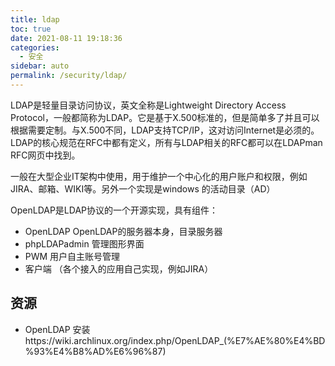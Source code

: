 ```yaml
---
title: ldap
toc: true
date: 2021-08-11 19:18:36
categories: 
  - 安全
sidebar: auto
permalink: /security/ldap/
---
```


LDAP是轻量目录访问协议，英文全称是Lightweight Directory Access Protocol，一般都简称为LDAP。它是基于X.500标准的，但是简单多了并且可以根据需要定制。与X.500不同，LDAP支持TCP/IP，这对访问Internet是必须的。LDAP的核心规范在RFC中都有定义，所有与LDAP相关的RFC都可以在LDAPman RFC网页中找到。

一般在大型企业IT架构中使用，用于维护一个中心化的用户账户和权限，例如JIRA、邮箱、WIKI等。另外一个实现是windows 的活动目录（AD）

OpenLDAP是LDAP协议的一个开源实现，具有组件：

- OpenLDAP OpenLDAP的服务器本身，目录服务器
- phpLDAPadmin 管理图形界面
- PWM 用户自主账号管理
- 客户端 （各个接入的应用自己实现，例如JIRA）

## 资源

- OpenLDAP 安装https://wiki.archlinux.org/index.php/OpenLDAP_(%E7%AE%80%E4%BD%93%E4%B8%AD%E6%96%87)
